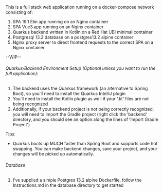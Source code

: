 This is a full stack web application running on a docker-compose network consisting of:
1. SPA 19.1 Elm app running on an Nginx container
2. SPA Vue3 app running on an Nginx container
3. Quarkus backend written in Kotlin on a Red Hat UBI minimal container
4. Postgresql 13.2 database on a postgres13.2 alpine container
5. Nginx proxy server to direct frontend requests to the correct SPA on a Nginx container

--WIP--

###### Quarkus/Backend Environment Setup (Optional unless you want to run the full application):

1. The backend uses the Quarkus framework (an alternative to Spring Boot), so you'll need to install the Quarkus IntelliJ plugin
2. You'll need to install the Kotlin plugin as well if your '.kt' files are not being recognized
3. Additionally, if your backend project is not being correctly recognized, you will need to import the Gradle project (right click the 'backend' directory, and you should see an option along the lines of 'Import Gradle Project')

Tips:
- Quarkus boots up MUCH faster than Spring Boot and supports code hot swapping. You can make backend changes, save your project, and your changes will be picked up automatically.

###### Database

1. I've supplied a simple Postgres 13.2 alpine Dockerfile, follow the Instructions.md in the database directory to get started

